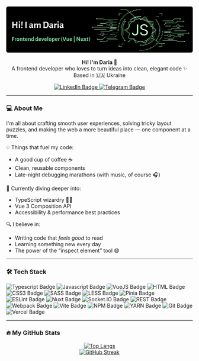 ![Header](./github-header-image.png)

<p align="center">
  <strong>Hi! I'm Daria 👋</strong><br/>
  A frontend developer who loves to turn ideas into clean, elegant code ✨<br/>
  Based in 🇺🇦 Ukraine
</p>

<p align="center" id="badges">
  <a href="https://www.linkedin.com/in/daria-boiko-1156a4149">
    <img src="https://img.shields.io/badge/LinkedIn-blue?logo=linkedin&logoColor=white&style=for-the-badge" alt="LinkedIn Badge"/>
  </a>
  <a href="https://t.me/shadi_di_di">
    <img src="https://img.shields.io/badge/Telegram-blue?logo=telegram&logoColor=white&style=for-the-badge" alt="Telegram Badge"/>
  </a>
</p>

---

### 💻 About Me
I'm all about crafting smooth user experiences, solving tricky layout puzzles, and making the web a more beautiful place — one component at a time.

💡 Things that fuel my code:
- A good cup of coffee ☕
- Clean, reusable components
- Late-night debugging marathons (with music, of course 🎧)

🌱 Currently diving deeper into:
- TypeScript wizardry 🧙‍♀️
- Vue 3 Composition API
- Accessibility & performance best practices

🔍 I believe in:
- Writing code that *feels good* to read
- Learning something new every day
- The power of the “inspect element” tool 😄

---
### 🛠️ Tech Stack

<p>
 <img src="https://img.shields.io/badge/Typescript-blue?logo=Typescript&logoColor=white&style=for-the-badge" alt="Typescript Badge"/>
 <img src="https://img.shields.io/badge/Javascript-yellow?logo=Javascript&logoColor=white&style=for-the-badge" alt="Javascript Badge"/> 
 <img src="https://img.shields.io/badge/Vue-green?logo=VueJS&logoColor=white&style=for-the-badge" alt="VueJS Badge"/>
 <img src="https://img.shields.io/badge/HTML-critical?logo=HTMl5&logoColor=white&style=for-the-badge" alt="HTML Badge"/>
 <img src="https://img.shields.io/badge/CSS3-blueviolet?logo=CSS3&logoColor=white&style=for-the-badge" alt="CSS3 Badge"/>
 <img src="https://img.shields.io/badge/SASS-ff69b4?logo=SASS&logoColor=white&style=for-the-badge" alt="SASS Badge"/>
 <img src="https://img.shields.io/badge/LESS-ff69b2?logo=LESS&logoColor=white&style=for-the-badge" alt="LESS Badge"/>
 <img src="https://img.shields.io/badge/Pinia-green?logo=pinia&logoColor=white&style=for-the-badge" alt="Pinia Badge"/>
 <img src="https://img.shields.io/badge/ESLint-informational?logo=eslint&logoColor=white&style=for-the-badge" alt="ESLint Badge"/>
 <img src="https://img.shields.io/badge/Nuxt-047018?logo=NuxtJS&logoColor=white&style=for-the-badge" alt="Nuxt Badge"/>
 <img src="https://img.shields.io/badge/socket.io-black?logo=Socket.io&logoColor=white&style=for-the-badge" alt="Socket.IO Badge"/>
 <img src="https://img.shields.io/badge/REST-orange?logo=api&logoColor=white&style=for-the-badge" alt="REST Badge"/>
 <img src="https://img.shields.io/badge/Webpack-9cf?logo=Webpack&logoColor=white&style=for-the-badge" alt="Webpack Badge"/>
 <img src="https://img.shields.io/badge/vite-8803fc?logo=Vite&logoColor=white&style=for-the-badge" alt="Vite Badge"/>
 <img src="https://img.shields.io/badge/NPM-inactive?logo=npm&logoColor=white&style=for-the-badge" alt="NPM Badge"/>
 <img src="https://img.shields.io/badge/yarn-%232C8EBB.svg?style=for-the-badge&logo=yarn&logoColor=white" alt="YARN Badge" />
 <img src="https://img.shields.io/badge/Git-informational?logo=git&logoColor=white&style=for-the-badge" alt="Git Badge"/>
 <img src="https://img.shields.io/badge/vercel-8803fc?logo=vercel&logoColor=white&style=for-the-badge" alt="Vercel Badge"/>

</p>

---

### 🔥 My GitHub Stats
<div align="center">
  <a href="https://github.com/anuraghazra/github-readme-stats">
    <img src="https://github-readme-stats.vercel.app/api/top-langs/?username=boikodaria22&layout=donut-vertical&theme=gruvbox&hide_border=true" alt="Top Langs" style="width: 495px;" />
  </a>
<br/>
  <a href="https://git.io/streak-stats">
    <img src="http://github-readme-streak-stats.herokuapp.com?user=boikodaria22&theme=gruvbox&hide_border=true" alt="GitHub Streak""/>
  </a>
</div>

<!--
**boikodaria22/boikodaria22** is a ✨ _special_ ✨ repository because its `README.md` (this file) appears on your GitHub profile.

Here are some ideas to get you started:

- 🔭 I’m currently working on ...
- 🌱 I’m currently learning ...
- 👯 I’m looking to collaborate on ...
- 🤔 I’m looking for help with ...
- 💬 Ask me about ...
- 📫 How to reach me: ...
- 😄 Pronouns: ...
- ⚡ Fun fact: ...
-->
